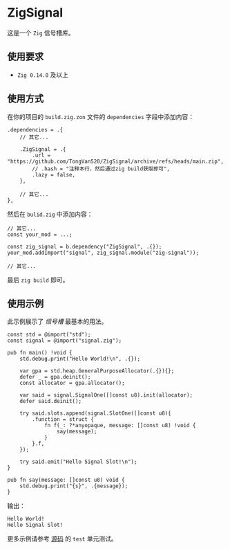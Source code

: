 # ZigSignal
这是一个 `Zig` 信号槽库。

## 使用要求
- `Zig 0.14.0` 及以上

## 使用方式
在你的项目的 `build.zig.zon` 文件的 `dependencies` 字段中添加内容：
```zig
.dependencies = .{
	// 其它...
	
	.ZigSignal = .{
		.url = "https://github.com/TongVan520/ZigSignal/archive/refs/heads/main.zip",
		// .hash = "注释本行，然后通过zig build获取即可",
		.lazy = false,
	},
	
	// 其它...
},
```

然后在 `bulid.zig` 中添加内容：
```zig
// 其它...
const your_mod = ...;

const zig_signal = b.dependency("ZigSignal", .{});
your_mod.addImport("signal", zig_signal.module("zig-signal"));

// 其它...
```

最后 `zig build` 即可。

## 使用示例
此示例展示了 *信号槽* 最基本的用法。
```zig
const std = @import("std");
const signal = @import("signal.zig");

pub fn main() !void {
    std.debug.print("Hello World!\n", .{});

    var gpa = std.heap.GeneralPurposeAllocator(.{}){};
    defer _ = gpa.deinit();
    const allocator = gpa.allocator();

    var said = signal.SignalOne([]const u8).init(allocator);
    defer said.deinit();

    try said.slots.append(signal.SlotOne([]const u8){
        .function = struct {
            fn f(_: ?*anyopaque, message: []const u8) !void {
                say(message);
            }
        }.f,
    });

    try said.emit("Hello Signal Slot!\n");
}

pub fn say(message: []const u8) void {
    std.debug.print("{s}", .{message});
}
```

输出：
```shell
Hello World!
Hello Signal Slot!
```

更多示例请参考 [源码](./src/signal.zig) 的 `test` 单元测试。
